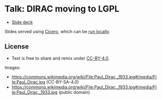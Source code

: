 # Talk: DIRAC moving to LGPL

- [Slide deck](https://cicero.xyz/v3/remark/0.14.0/github.com/bast/talk-dirac-lgpl/main/talk.md/)

Slides served using [Cicero](https://cicero.xyz), which can be [run locally](https://github.com/bast/cicero).


## License

- Text is free to share and remix under [CC-BY-4.0](https://creativecommons.org/licenses/by/4.0/).

Images:
- https://commons.wikimedia.org/wiki/File:Paul_Dirac,_1933.jpg#/media/File:Paul_Dirac.jpg (CC-BY-SA-4.0)
- https://commons.wikimedia.org/wiki/File:Paul_Dirac,_1933.jpg#/media/File:Paul_Dirac,_1933.jpg (public domain)
